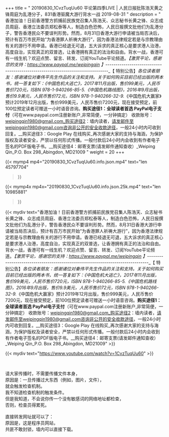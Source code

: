 +++
title = " 20190830_1CvzTuqUu60 平论第四季LIVE | 人民日报批陈浩天黄之锋周庭为乱港分子，831香港驱魔大游行背水一战 2019-08-31 "
description = " 香港加油！日前香港警方抓捕前民族党召集人陈浩天、众志秘书长黄之锋、众志成员周庭、香港立法委员郑松泰等人，制造白色恐怖，人民日报撰文批他们为乱港分子，警告香港民众不要误判形势。然而，8月31日香港大游行申请被当局否决后，预计有百万市民开始“为香港罪人祈祷大游行”，因为香港法律规定若是与宗教理由有关的游行不用申请。香港已经退无可退，五大诉求的真正核心是要求港人治港，高度自治，实现真正的双普选，让香港拥有真正的法治和自由。背水一战，香港可有一线生机？欢迎点赞、留言、转发、订阅YouTube平论频道。_【激赏平论，感谢您的支持：https://www.paypal.me/weipingqin 】_-------------------------------------------------------------------------------_【 特别公告】_各位读者朋友：_感谢诸位对秦伟平先生作品的关注和支持。_关于如何购买目前已经出版的两本书，统一答复如下：_《中国危机大逃亡》，2017年11月出版，售价99美元，人民币售价720元，ISBN 978-1-940266-85-5._《中国危机路线图》，2016年9月出版，售价9.9美元，人民币售价72元，ISBN 978-1-940266-32-9._《中国危机大赢家》预计2019年12月出版，售价999美元，人民币售价7200元，现在接受预定，前100位预定读者可赠送一小时语音咨询。__购买途径1：全球读者首选 PayPal电子支付__（可在www.paypal.com注册新账户,非常简便，一分钟搞定）     收款账号：weipingqin1980@gmail.com_购买途径2：墙内读者，请发邮件至weipingqin1980@gmail.com咨询非公开的安全收款途径，一般24小时内可收到回复。__购买途径3：Google Play 在线购买_再次感谢大家的支持与海涵，为保护版权及读者安全，严禁以任何形式传播。一般付款后24小时内会收到有作者电子签名的PDF版电子书。__购买途径4：邮寄支票(请发邮件通知查收）_Weiping Qin_P.O. Box 298_Abingdon, MD21009 "
weight = 20
+++

{{< mymp4 mp4="20190830_1CvzTuqUu60.info.json.mp4" 
text="len 45797704"
>}}

{{< mymp4x  mp4x="20190830_1CvzTuqUu60.info.json.25k.mp4"
text="len 10985881"
>}}


{{< mydiv text="香港加油！日前香港警方抓捕前民族党召集人陈浩天、众志秘书长黄之锋、众志成员周庭、香港立法委员郑松泰等人，制造白色恐怖，人民日报撰文批他们为乱港分子，警告香港民众不要误判形势。然而，8月31日香港大游行申请被当局否决后，预计有百万市民开始“为香港罪人祈祷大游行”，因为香港法律规定若是与宗教理由有关的游行不用申请。香港已经退无可退，五大诉求的真正核心是要求港人治港，高度自治，实现真正的双普选，让香港拥有真正的法治和自由。背水一战，香港可有一线生机？欢迎点赞、留言、转发、订阅YouTube平论频道。_【激赏平论，感谢您的支持：https://www.paypal.me/weipingqin 】_-------------------------------------------------------------------------------_【 特别公告】_各位读者朋友：_感谢诸位对秦伟平先生作品的关注和支持。_关于如何购买目前已经出版的两本书，统一答复如下：_《中国危机大逃亡》，2017年11月出版，售价99美元，人民币售价720元，ISBN 978-1-940266-85-5._《中国危机路线图》，2016年9月出版，售价9.9美元，人民币售价72元，ISBN 978-1-940266-32-9._《中国危机大赢家》预计2019年12月出版，售价999美元，人民币售价7200元，现在接受预定，前100位预定读者可赠送一小时语音咨询。__购买途径1：全球读者首选 PayPal电子支付__（可在www.paypal.com注册新账户,非常简便，一分钟搞定）     收款账号：weipingqin1980@gmail.com_购买途径2：墙内读者，请发邮件至weipingqin1980@gmail.com咨询非公开的安全收款途径，一般24小时内可收到回复。__购买途径3：Google Play 在线购买_再次感谢大家的支持与海涵，为保护版权及读者安全，严禁以任何形式传播。一般付款后24小时内会收到有作者电子签名的PDF版电子书。__购买途径4：邮寄支票(请发邮件通知查收）_Weiping Qin_P.O. Box 298_Abingdon, MD21009" >}}
<br>

{{< mydiv text="https://www.youtube.com/watch?v=1CvzTuqUu60" >}}


<br>

请大家传播时，不需要传播文件本身，<br>
原因是：一旦传播过大东西（例如，图片，文件），<br>
就会触发检查机制。<br>
我不知道检查机制的触发条件。<br>
但是我知道，不会说你传一个没有敏感词的网络地址都检查，<br>
否则，检查员得累死。<br><br>
直接转发网址就可以了：<br>
原因是，这是程序员网站，<br>
共匪不敢封锁，墙内可以直接下载。


